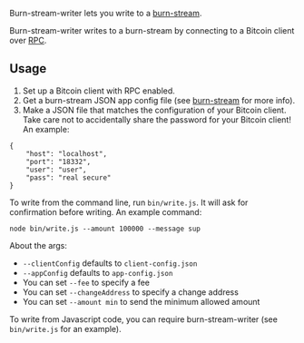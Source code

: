 Burn-stream-writer lets you write to a [burn-stream](https://github.com/paulkernfeld/burn-stream).

Burn-stream-writer writes to a burn-stream by connecting to a Bitcoin client over [RPC](https://en.bitcoin.it/wiki/API_reference_(JSON-RPC)).

Usage
-----
1. Set up a Bitcoin client with RPC enabled.
2. Get a burn-stream JSON app config file (see [burn-stream](https://github.com/paulkernfeld/burn-stream) for more info).
3. Make a JSON file that matches the configuration of your Bitcoin client. Take care not to accidentally share the password for your Bitcoin client! An example:

```
{
    "host": "localhost",
    "port": "18332",
    "user": "user",
    "pass": "real secure"
}
```

To write from the command line, run `bin/write.js`. It will ask for confirmation before writing. An example command:

```
node bin/write.js --amount 100000 --message sup
```

About the args:

* `--clientConfig` defaults to `client-config.json`
* `--appConfig` defaults to `app-config.json`
* You can set `--fee` to specify a fee
* You can set `--changeAddress` to specify a change address
* You can set `--amount min` to send the minimum allowed amount

To write from Javascript code, you can require burn-stream-writer (see `bin/write.js` for an example).